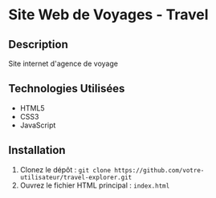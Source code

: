 # Site Web de Voyages - Travel 

## Description

Site internet d'agence de voyage

## Technologies Utilisées

- HTML5
- CSS3
- JavaScript

## Installation

1. Clonez le dépôt : `git clone https://github.com/votre-utilisateur/travel-explorer.git`
2. Ouvrez le fichier HTML principal : `index.html`

